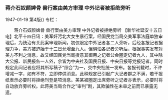 ### 蒋介石奴颜婢骨  兽行案由美方审理  中外记者被拒绝旁听

1947-01-19
第4版()
专栏：

　　蒋介石奴颜婢骨
    兽行案由美方审理
    中外记者被拒绝旁听
    【新华社延安十五日电】北平十四日讯：美军奸污北大女生暴行案，经国民党当局交美军事法庭单独审理后，为统治有关此案审理新闻，初仅限定中外记者各二人旁听，后经各报记者据理力争，美方被迫始于十三日允增至九人。但惧怕各记者旁听后，根据事实发布对美方不利之消息，故又经国民党当局授意其御用之记者公会圈定记者九人，其中除大公报、新民报各一人外，余皆为中央社及国民日报、中央日报等党报记者。同时规定此间记者应将其所写稿子“综合”为一，交中央社统一发布。各报刊载时，不许增减一字，如有不符，立即停供消息。此种规定已引起广大记者群之不满，若干报纸表示必要时将拒绝刊登是项消息。美某被圈定出席旁听之记者亦表示，必要时将自动放弃旁听权。此蒋美当局合作之“审判”剧，其欺骗性在未审之前而已暴露无遗。

